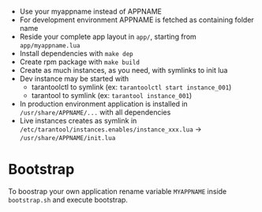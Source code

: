 * Use your myappname instead of APPNAME
* For development environment APPNAME is fetched as containing folder name
* Reside your complete app layout in `app/`, starting from `app/myappname.lua`
* Install dependencies with `make dep`
* Create rpm package with `make build`
* Create as much instances, as you need, with symlinks to init lua
* Dev instance may be started with
	* tarantoolctl to symlink (ex: `tarantoolctl start instance_001`)
	* tarantool to symlink (ex: `tarantool instance_001`)
* In production environment application is installed in `/usr/share/APPNAME/...` with all dependencies
* Live instances creates as symlink in `/etc/tarantool/instances.enables/instance_xxx.lua` -> `/usr/share/APPNAME/init.lua`

# Bootstrap
To boostrap your own application rename variable `MYAPPNAME` inside `bootstrap.sh` and execute bootstrap.
